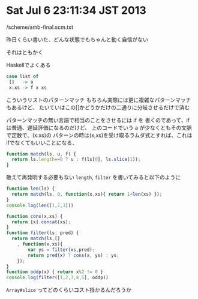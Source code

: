 # Sat Jul  6 23:11:34 JST 2013

/scheme/amb-final.scm.txt

昨日くらい書いた．どんな状態でもちゃんと動く自信がない

それはともかく

Haskellでよくある

```haskell
case list of
 []   -> a 
 x:xs -> f x xs
```

こういうリストのパターンマッチ
もちろん実際には更に複雑なパターンマッチもあるけど、
たいていはこの[]かどうかだけの二通りに分岐させるだけで済む

パターンマッチの無い言語で相当のことをさせるには if を
書くのであって、if は普通、遅延評価になるのだけど、
上のコードでいう a が少なくともその文脈で定数で、(x:xs)の
パターンの時は(x,xs)を受け取るラムダ式とすれば、これは
ifでなくてもいいことになる．

```javascript
function match(ls, u, f) {
  return ls.length==0 ? u : f(ls[0], ls.slice(1));
}
```

敢えて再発明する必要もない `length`, `filter` を書いてみると以下のように

```javascript
function len(ls) {
  return match(ls, 0, function(x,xs){ return 1+len(xs) });
}
console.log(len([1,2,3]))

function cons(x,xs) {
  return [x].concat(xs);
}
function filter(ls, pred) {
  return match(ls,[]
    , function(x,xs){
        var ys = filter(xs,pred);
        return pred(x) ? cons(x, ys) : ys;
    });
}
function oddp(x) { return x%2 != 0 }
console.log(filter([1,2,3,4,5], oddp))
```

`Array#slice` ってどのくらいコスト掛かるんだろうか
